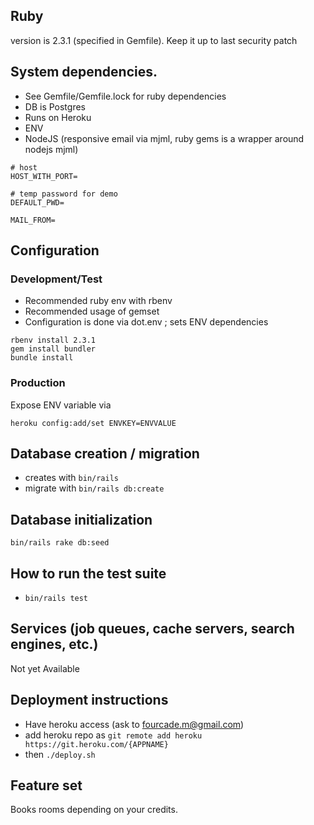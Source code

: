 ## Ruby
version is 2.3.1 (specified in Gemfile). Keep it up to last security patch

## System dependencies.
* See Gemfile/Gemfile.lock for ruby dependencies
* DB is Postgres
* Runs on Heroku
* ENV
* NodeJS (responsive email via mjml, ruby gems is a wrapper around nodejs mjml)

```
# host
HOST_WITH_PORT=

# temp password for demo
DEFAULT_PWD=

MAIL_FROM=
```

## Configuration
### Development/Test
* Recommended ruby env with rbenv
* Recommended usage of gemset
* Configuration is done via dot.env ; sets ENV dependencies

```
rbenv install 2.3.1
gem install bundler
bundle install
```

### Production
Expose ENV variable via

```
heroku config:add/set ENVKEY=ENVVALUE
```

## Database creation / migration
* creates with ```bin/rails ```
* migrate with ```bin/rails db:create```

## Database initialization
```bin/rails rake db:seed```

## How to run the test suite
* ```bin/rails test```

## Services (job queues, cache servers, search engines, etc.)
Not yet Available

## Deployment instructions
* Have heroku access (ask to fourcade.m@gmail.com)
* add heroku repo as ```git remote add heroku https://git.heroku.com/{APPNAME}```
* then ```./deploy.sh```

## Feature set

Books rooms depending on your credits.
